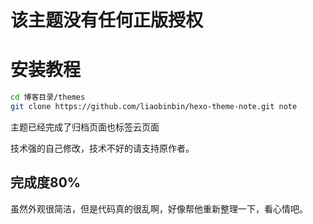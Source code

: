 # 该主题没有任何正版授权

# 安装教程
```bash
cd 博客目录/themes
git clone https://github.com/liaobinbin/hexo-theme-note.git note
```
主题已经完成了归档页面也标签云页面

技术强的自己修改，技术不好的请支持原作者。

## 完成度80%

虽然外观很简洁，但是代码真的很乱啊，好像帮他重新整理一下，看心情吧。